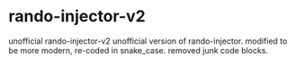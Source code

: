 # rando-injector-v2
unofficial rando-injector-v2
unofficial version of rando-injector. modified to be more modern, re-coded in snake_case. removed junk code blocks.
